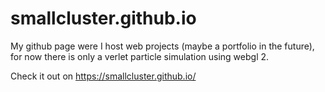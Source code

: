 # smallcluster.github.io

My github page were I host web projects (maybe a portfolio in the future), for now there is only a verlet particle simulation using webgl 2.

Check it out on https://smallcluster.github.io/
